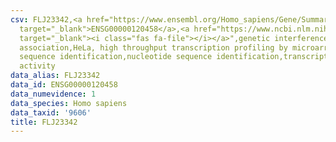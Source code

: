 ```yaml
---
csv: FLJ23342,<a href="https://www.ensembl.org/Homo_sapiens/Gene/Summary?db=core;g=ENSG00000120458"
  target="_blank">ENSG00000120458</a>,<a href="https://www.ncbi.nlm.nih.gov/pubmed/17216044"
  target="_blank"><i class="fas fa-file"></i></a>",genetic interference,functional
  association,HeLa, high throughput transcription profiling by microarray,nucleotide
  sequence identification,nucleotide sequence identification,transcriptional regulation,down-regulates
  activity
data_alias: FLJ23342
data_id: ENSG00000120458
data_numevidence: 1
data_species: Homo sapiens
data_taxid: '9606'
title: FLJ23342
---
```

